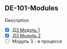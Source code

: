 ## DE-101-Modules
Description
* [x] [ДЗ Модуль 1](https://github.com/Rusakltd/DE-101/blob/master/Module_01/readme.md)
* [x] [ДЗ Модуль 2]()
* [ ] Модуль 3 - в процессе
